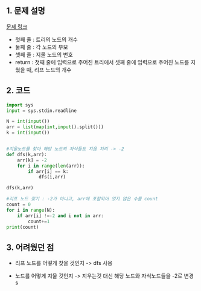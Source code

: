 ## 1. 문제 설명

[문제 링크](https://www.acmicpc.net/problem/1068)

- 첫째 줄 : 트리의 노드의 개수
- 둘째 줄 : 각 노드의 부모
- 셋째 줄 : 지울 노드의 번호
- return : 첫째 줄에 입력으로 주어진 트리에서 셋째 줄에 입력으로 주어진 노드를 지웠을 때, 리프 노드의 개수

## 2. 코드

```python
import sys
input = sys.stdin.readline

N = int(input())
arr = list(map(int,input().split()))
k = int(input())


#지울노드를 찾아 해당 노드의 자식들도 지움 처리 -> -2
def dfs(k,arr):
    arr[k] = -2
    for i in range(len(arr)):
        if arr[i] == k:
            dfs(i,arr)

dfs(k,arr)

#리프 노드 찾기 : -2가 아니고, arr에 포함되어 있지 않은 수를 count
count = 0
for i in range(N):
    if arr[i] !=-2 and i not in arr:
        count+=1
print(count)

```

## 3. 어려웠던 점

- 리프 노드를 어떻게 찾을 것인지 -> dfs 사용

- 노드를 어떻게 지울 것인지 -> 지우는것 대신 해당 노드와 자식노드들을 -2로 변경
  s
